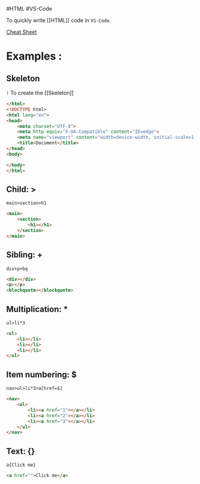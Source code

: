 #HTML #VS-Code

To quickly write [[HTML]] code in `VS-Code`.

[Cheat Sheet](https://docs.emmet.io/cheat-sheet/)

# Examples :
## Skeleton
`!` 
To create the [[Skeleton]]
```html
</html>
<!DOCTYPE html>
<html lang="en">
<head>
    <meta charset="UTF-8">
    <meta http-equiv="X-UA-Compatible" content="IE=edge">
    <meta name="viewport" content="width=device-width, initial-scale=1.0">
    <title>Document</title>
</head>
<body>

</body>
</html>
```

##  Child: > 
`main>section>h1`
```html
<main>
    <section>
        <h1></h1>
    </section>
</main>
```

## Sibling: +
`div+p+bq`
```html
<div></div>
<p></p>
<blockquote></blockquote>
```

## Multiplication: *
`ul>li*3`
```html
<ul> 
	<li></li> 
	<li></li> 
	<li></li> 
</ul>
```

## Item numbering: $
`nav>ul>li*3>a[href=$]`
```html
<nav>
    <ul>
        <li><a href="1"></a></li>
        <li><a href="2"></a></li>
        <li><a href="3"></a></li>
    </ul>
</nav>
```

## Text: {}
`a{Click me}`
```html
<a href="">Click me</a>
```
